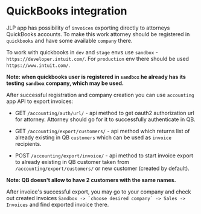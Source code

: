 # QuickBooks integration

JLP app has possibility of ``invoices`` exporting directly to attorneys
QuickBooks accounts. To make this work attorney should be registered in
`quickbooks` and have some available `company` there. 

To work with quickbooks in `dev` and `stage` envs use `sandbox` -
`https://developer.intuit.com/`. For `production` env there should be used
`https://www.intuit.com/`.

**Note: when quickbooks user is registered in ``sandbox`` he already has its
testing ``sandbox`` company, which may be used.**

After successful registration and company creation you can use ``accounting``
app API to export invoices:

- GET `/accounting/auth/url/` - api method to get oauth2 authorization url for
attorney. Attorney should go for it to successfully authenticate in QB.

- GET `/accounting/export/customers/` - api method which returns list of already
existing in QB `customers` which can be used as `invoice` recipients.

- POST `/accounting/export/invoice/` - api method to start invoice export to
already existing in QB customer taken from `/accounting/export/customers/` or
new customer (created by default).

**Note: QB doesn't allow to have 2 customers with the same names.**

After invoice's successful export, you may go to your company and check out
created invoices ``Sandbox -> `choose desired company` -> Sales -> Invoices``
and find exported invoice there.
